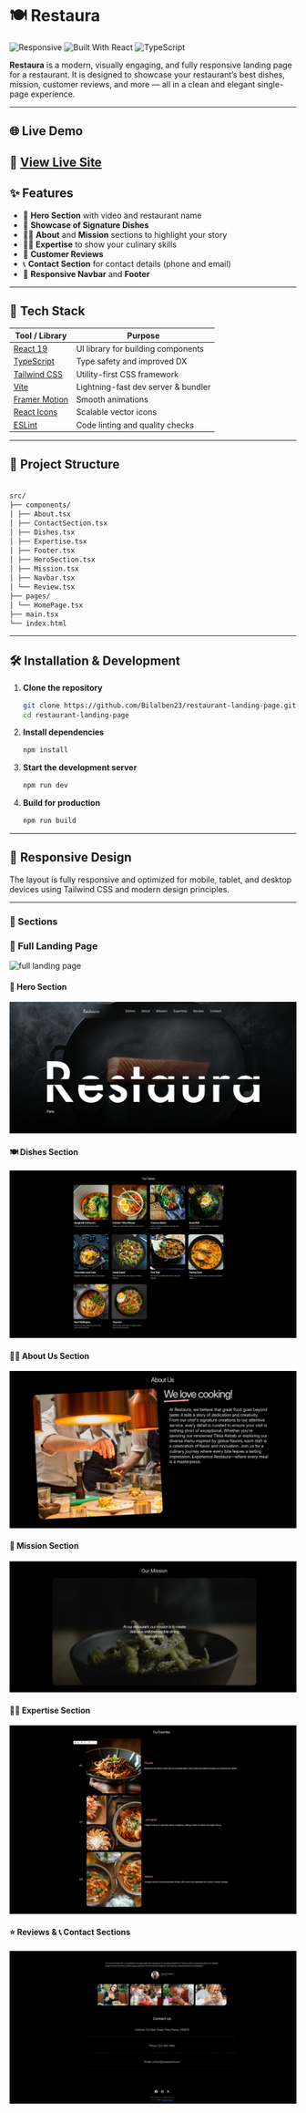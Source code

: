 # 🍽️ Restaura

![Responsive](https://img.shields.io/badge/UI-Responsive-%2300C49A?style=flat-square&logo=tailwind-css&logoColor=white)
![Built With React](https://img.shields.io/badge/Built_with-React_19-blue?style=flat-square&logo=react)
![TypeScript](https://img.shields.io/badge/Code-TypeScript-informational?style=flat-square&logo=typescript)

**Restaura** is a modern, visually engaging, and fully responsive landing page for a restaurant. It is designed to showcase your restaurant’s best dishes, mission, customer reviews, and more — all in a clean and elegant single-page experience.

---

## 🌐 Live Demo

## 🔗 [View Live Site](https://restaura-vert.vercel.app)

## ✨ Features

- 🍝 **Hero Section** with video and restaurant name
- 📸 **Showcase of Signature Dishes**
- 👨‍🍳 **About** and **Mission** sections to highlight your story
- 🧑‍🍳 **Expertise** to show your culinary skills
- 🌟 **Customer Reviews**
- 📞 **Contact Section** for contact details (phone and email)
- 🔗 **Responsive Navbar** and **Footer**

---

## 🚀 Tech Stack

| Tool / Library                                            | Purpose                             |
| --------------------------------------------------------- | ----------------------------------- |
| [React 19](https://react.dev/)                            | UI library for building components  |
| [TypeScript](https://www.typescriptlang.org/)             | Type safety and improved DX         |
| [Tailwind CSS](https://tailwindcss.com/)                  | Utility-first CSS framework         |
| [Vite](https://vitejs.dev/)                               | Lightning-fast dev server & bundler |
| [Framer Motion](https://www.framer.com/motion/)           | Smooth animations                   |
| [React Icons](https://react-icons.github.io/react-icons/) | Scalable vector icons               |
| [ESLint](https://eslint.org/)                             | Code linting and quality checks     |

---

## 📂 Project Structure

```

src/
├── components/
│ ├── About.tsx
│ ├── ContactSection.tsx
│ ├── Dishes.tsx
│ ├── Expertise.tsx
│ ├── Footer.tsx
│ ├── HeroSection.tsx
│ ├── Mission.tsx
│ ├── Navbar.tsx
│ └── Review.tsx
├── pages/
│ └── HomePage.tsx
├── main.tsx
└── index.html

```

---

## 🛠️ Installation & Development

1. **Clone the repository**

   ```bash
   git clone https://github.com/Bilalben23/restaurant-landing-page.git
   cd restaurant-landing-page
   ```

2. **Install dependencies**

   ```bash
   npm install
   ```

3. **Start the development server**

   ```bash
   npm run dev
   ```

4. **Build for production**

   ```bash
   npm run build
   ```

---

## 📱 Responsive Design

The layout is fully responsive and optimized for mobile, tablet, and desktop devices using Tailwind CSS and modern design principles.

---

### 🧩 Sections

### 🧾 Full Landing Page

![full landing page](/public/assets//screenshots//full-landing-page.png)

#### 🎥 Hero Section

![Hero Section](/public/assets/screenshots/hero-section.png)

#### 🍽️ Dishes Section

![Dishes Section](/public/assets/screenshots/dishes-section.png)

#### 👨‍🍳 About Us Section

![About Us Section](/public/assets/screenshots/about-section.png)

#### 🎯 Mission Section

![Mission Section](/public/assets/screenshots/mission-section.png)

#### 👨‍🍳 Expertise Section

![Expertise Section](/public/assets/screenshots/expertise-section.png)

#### ⭐ Reviews & 📞 Contact Sections

![Review and Contact Sections](/public/assets/screenshots/review&contact-sections.png)
